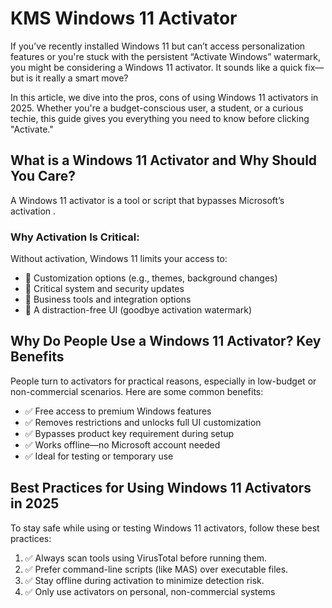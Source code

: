 # KMS Windows 11 Activator
If you’ve recently installed Windows 11 but can’t access personalization features or you're stuck with the persistent “Activate Windows” watermark, you might be considering a Windows 11 activator. It sounds like a quick fix—but is it really a smart move?

In this article, we dive into the pros, cons of using Windows 11 activators in 2025. Whether you're a budget-conscious user, a student, or a curious techie, this guide gives you everything you need to know before clicking "Activate."

## What is a Windows 11 Activator and Why Should You Care?
A Windows 11 activator is a tool or script that bypasses Microsoft’s  activation .

### Why Activation Is Critical:
Without activation, Windows 11 limits your access to:
- 🎨 Customization options (e.g., themes, background changes)
- 🔄 Critical system and security updates
- 💼 Business tools and integration options
- 🛑 A distraction-free UI (goodbye activation watermark)

## Why Do People Use a Windows 11 Activator? Key Benefits
People turn to activators for practical reasons, especially in low-budget or non-commercial scenarios. Here are some common benefits:
- ✅ Free access to premium Windows features
- ✅ Removes restrictions and unlocks full UI customization
- ✅ Bypasses product key requirement during setup
- ✅ Works offline—no Microsoft account needed
- ✅ Ideal for testing or temporary use
 ## Best Practices for Using Windows 11 Activators in 2025
To stay safe while using or testing Windows 11 activators, follow these best practices:
1. ✅ Always scan tools using VirusTotal before running them.
2. ✅ Prefer command-line scripts (like MAS) over executable files.
3. ✅ Stay offline during activation to minimize detection risk.
4. ✅ Only use activators on personal, non-commercial systems
